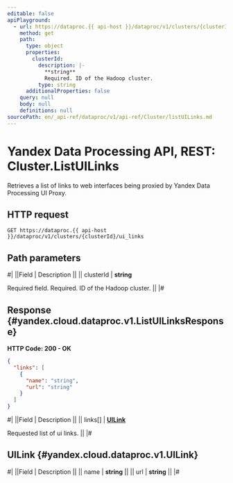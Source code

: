 ```yaml
---
editable: false
apiPlayground:
  - url: https://dataproc.{{ api-host }}/dataproc/v1/clusters/{clusterId}/ui_links
    method: get
    path:
      type: object
      properties:
        clusterId:
          description: |-
            **string**
            Required. ID of the Hadoop cluster.
          type: string
      additionalProperties: false
    query: null
    body: null
    definitions: null
sourcePath: en/_api-ref/dataproc/v1/api-ref/Cluster/listUILinks.md
---
```


# Yandex Data Processing API, REST: Cluster.ListUILinks

Retrieves a list of links to web interfaces being proxied by Yandex Data Processing UI Proxy.

## HTTP request

```
GET https://dataproc.{{ api-host }}/dataproc/v1/clusters/{clusterId}/ui_links
```

## Path parameters

#|
||Field | Description ||
|| clusterId | **string**

Required field. Required. ID of the Hadoop cluster. ||
|#

## Response {#yandex.cloud.dataproc.v1.ListUILinksResponse}

**HTTP Code: 200 - OK**

```json
{
  "links": [
    {
      "name": "string",
      "url": "string"
    }
  ]
}
```

#|
||Field | Description ||
|| links[] | **[UILink](#yandex.cloud.dataproc.v1.UILink)**

Requested list of ui links. ||
|#

## UILink {#yandex.cloud.dataproc.v1.UILink}

#|
||Field | Description ||
|| name | **string** ||
|| url | **string** ||
|#